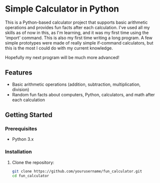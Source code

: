# Simple Calculator in Python

This is a Python-based calculator project that supports basic arithmetic operations and provides fun facts after each calculation. 
I've used all my skills as of now in this, as I'm learning, and it was my first time using the 'import' command. This is also my first time writing a long program. A few simple prototypes were made of really simple if-command calculators, but this is the most I could do with my current knowledge.

Hopefully my next program will be much more advanced!

## Features
- Basic arithmetic operations (addition, subtraction, multiplication, division)
- Random fun facts about computers, Python, calculators, and math after each calculation

## Getting Started

### Prerequisites

- Python 3.x

### Installation

1. Clone the repository:
   ```bash
   git clone https://github.com/yourusername/fun_calculator.git
   cd fun_calculator
